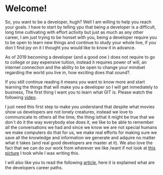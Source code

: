 # Welcome!

So, you want to be a developer, hugh? Well I am willing to help you reach your goals. I have to start by telling ypu that being a developer is a difficult, long time cultivating with effort activity but just as much as any other career, I am just trying to be honset with you, being a developer require you to be open to learn new things and continue to study your whole live, if you don´t find joy on it I thought you would like to know it in advance.

As of 2019 becoming a developer (and a good one ) does not require to go to college or pay expensive tuition, instead it requires power of will, an internet connection and the ability to be open to change your mindset regarding the world you live in, how exciting does that sound?.

If you still continue reading it means you want to know more and start learning the things that will make you a developer so I will get inmediately to business, The first thing I want you to learn what GIT is. Please watch the following [video](https://www.youtube.com/watch?v=Y9XZQO1n_7c).

I just need this first step to make you understand that despite what movies show us developers
 are not lonely creatures, instead we love to communicate to others all the time, the thing isthat
 it might be true that we don´t do it the way everybody else does it, we like to be able to remember all the conversations we had and since we know we are not special humans we make computers do that for us, we make real efforts for making sure we save all the knowledge and information we generate and adquire no matter what it takes (and real good developers are master at it). We also love the fact that we can do our work from wherever we like /want if not look at [this picture](https://github.com/diegoseso/new-developer-career-path/while-writting.jpg) I took while I was writing this. 

I will also like you to read the following [article](https://simpleprogrammer.com/software-development-career-paths/), here it is explained what are the developers career paths.
